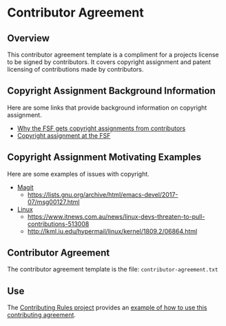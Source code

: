# Contributor Agreement

## Overview

This contributor agreement template is a compliment for a projects
license to be signed by contributors.  It covers copyright assignment
and patent licensing of contributions made by contributors.

## Copyright Assignment Background Information

Here are some links that provide background information on copyright
assignment.

- [Why the FSF gets copyright assignments from contributors][assignment]
- [Copyright assignment at the FSF][assignment-fsf]

[assignment]: <https://www.gnu.org/licenses/why-assign.html>
[assignment-fsf]: <https://www.fsf.org/bulletin/2014/spring/copyright-assignment-at-the-fsf>


## Copyright Assignment Motivating Examples

Here are some examples of issues with copyright.

- [Magit][magit]
    - <https://lists.gnu.org/archive/html/emacs-devel/2017-07/msg00127.html>
- [Linux][linux]
    - <https://www.itnews.com.au/news/linux-devs-threaten-to-pull-contributions-513008>
    - <http://lkml.iu.edu/hypermail/linux/kernel/1809.2/06864.html>

[magit]: <https://magit.vc/>
[linux]: <https://www.kernel.org/>

## Contributor Agreement

The contributor agreement template is the file: `contributor-agreement.txt`

## Use

The [Contributing Rules project][contributing-rules] provides an
[example of how to use this contributing agreement][example-use].

[contributing-rules]: <https://github.com/sean-hut/contributing-rules>
[example-use]: <https://github.com/sean-hut/contributing-rules/blob/develop/rules/contributing-prerequisites/contributor-agreement.md>
